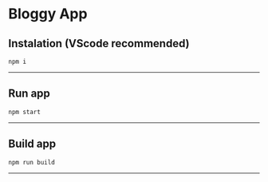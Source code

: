 # Bloggy App

## Instalation (VScode recommended)

```
npm i
```

---

## Run app

```
npm start
```

---

## Build app

```
npm run build
```

---

